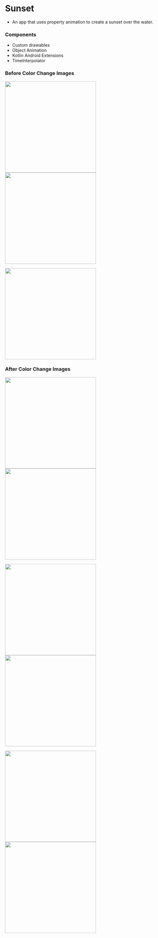 # Sunset

- An app that uses property animation to create a sunset over the water.

### Components

- Custom drawables
- Object Animation
- Kotlin Android Extensions
- TimeInterpolator

### Before Color Change Images

<img src="images/daytime.png" width="300">    <img src="images/sunset.png" width="300">


<img src="images/sundown.png" width="300">


### After Color Change Images

<img src="images/startSet.png" width="300">    <img src="images/middleSet.png" width="300">


<img src="images/set.png" width="300">    <img src="images/endSet.png" width="300">


<img src="images/down.png" width="300">    <img src="images/night.png" width="300">